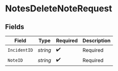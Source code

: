 # NotesDeleteNoteRequest


## Fields

| Field              | Type               | Required           | Description        |
| ------------------ | ------------------ | ------------------ | ------------------ |
| `IncidentID`       | *string*           | :heavy_check_mark: | Required           |
| `NoteID`           | *string*           | :heavy_check_mark: | Required           |